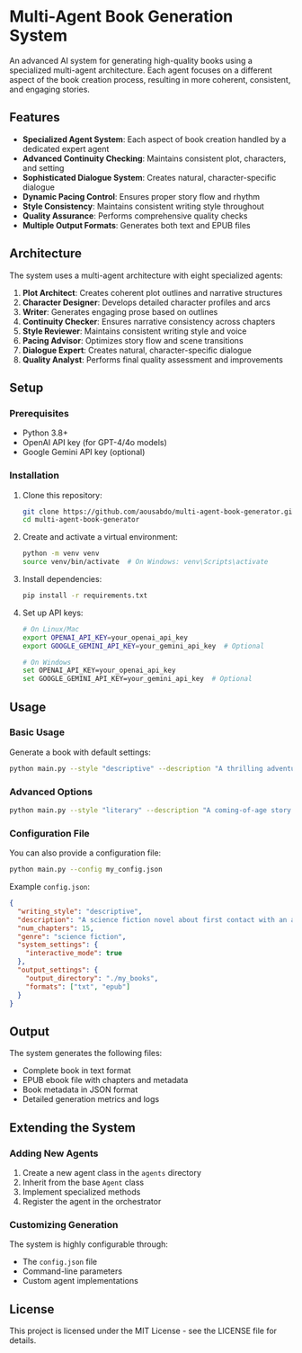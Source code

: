 # Multi-Agent Book Generation System

An advanced AI system for generating high-quality books using a specialized multi-agent architecture. Each agent focuses on a different aspect of the book creation process, resulting in more coherent, consistent, and engaging stories.

## Features

- **Specialized Agent System**: Each aspect of book creation handled by a dedicated expert agent
- **Advanced Continuity Checking**: Maintains consistent plot, characters, and setting
- **Sophisticated Dialogue System**: Creates natural, character-specific dialogue
- **Dynamic Pacing Control**: Ensures proper story flow and rhythm
- **Style Consistency**: Maintains consistent writing style throughout
- **Quality Assurance**: Performs comprehensive quality checks
- **Multiple Output Formats**: Generates both text and EPUB files

## Architecture

The system uses a multi-agent architecture with eight specialized agents:

1. **Plot Architect**: Creates coherent plot outlines and narrative structures
2. **Character Designer**: Develops detailed character profiles and arcs
3. **Writer**: Generates engaging prose based on outlines
4. **Continuity Checker**: Ensures narrative consistency across chapters
5. **Style Reviewer**: Maintains consistent writing style and voice
6. **Pacing Advisor**: Optimizes story flow and scene transitions
7. **Dialogue Expert**: Creates natural, character-specific dialogue
8. **Quality Analyst**: Performs final quality assessment and improvements

## Setup

### Prerequisites

- Python 3.8+
- OpenAI API key (for GPT-4/4o models)
- Google Gemini API key (optional)

### Installation

1. Clone this repository:
   ```bash
   git clone https://github.com/aousabdo/multi-agent-book-generator.git
   cd multi-agent-book-generator
   ```

2. Create and activate a virtual environment:
   ```bash
   python -m venv venv
   source venv/bin/activate  # On Windows: venv\Scripts\activate
   ```

3. Install dependencies:
   ```bash
   pip install -r requirements.txt
   ```

4. Set up API keys:
   ```bash
   # On Linux/Mac
   export OPENAI_API_KEY=your_openai_api_key
   export GOOGLE_GEMINI_API_KEY=your_gemini_api_key  # Optional
   
   # On Windows
   set OPENAI_API_KEY=your_openai_api_key
   set GOOGLE_GEMINI_API_KEY=your_gemini_api_key  # Optional
   ```

## Usage

### Basic Usage

Generate a book with default settings:

```bash
python main.py --style "descriptive" --description "A thrilling adventure story about a treasure hunter who discovers an ancient artifact with mysterious powers." --chapters 10 --genre "adventure"
```

### Advanced Options

```bash
python main.py --style "literary" --description "A coming-of-age story set in rural America during the 1960s." --chapters 12 --genre "literary fiction" --interactive --output ./my_books
```

### Configuration File

You can also provide a configuration file:

```bash
python main.py --config my_config.json
```

Example `config.json`:
```json
{
  "writing_style": "descriptive",
  "description": "A science fiction novel about first contact with an alien species.",
  "num_chapters": 15,
  "genre": "science fiction",
  "system_settings": {
    "interactive_mode": true
  },
  "output_settings": {
    "output_directory": "./my_books",
    "formats": ["txt", "epub"]
  }
}
```

## Output

The system generates the following files:

- Complete book in text format
- EPUB ebook file with chapters and metadata
- Book metadata in JSON format
- Detailed generation metrics and logs

## Extending the System

### Adding New Agents

1. Create a new agent class in the `agents` directory
2. Inherit from the base `Agent` class
3. Implement specialized methods
4. Register the agent in the orchestrator

### Customizing Generation

The system is highly configurable through:

- The `config.json` file
- Command-line parameters
- Custom agent implementations

## License

This project is licensed under the MIT License - see the LICENSE file for details.